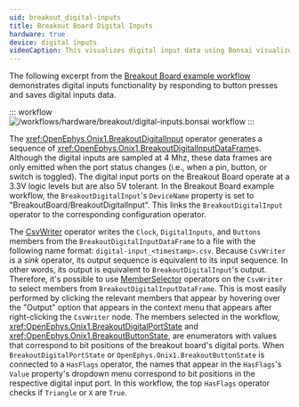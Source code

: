 ```yaml
---
uid: breakout_digital-inputs
title: Breakout Board Digital Inputs
hardware: true
device: digital inputs
videoCaption: This visualizes digital input data using Bonsai visualizers. The "Buttons" window shows which buttons are being pressed. The "HasFlags" window shows whether or not certain button are being pressed (in the case of the breakout board example workflow, "Triangle" or "X"). These visualizers correspond to actual button presses which are demonstrated by the bottom-right breakout board inset.
---
```


The following excerpt from the [Breakout Board example workflow](xref:breakout_workflow) demonstrates digital inputs functionality by responding to button presses and saves digital inputs data.

::: workflow
![/workflows/hardware/breakout/digital-inputs.bonsai workflow](../../../workflows/hardware/breakout/digital-inputs.bonsai)
:::

The <xref:OpenEphys.Onix1.BreakoutDigitalInput> operator generates a sequence of <xref:OpenEphys.Onix1.BreakoutDigitalInputDataFrame>s. Although the digital inputs are sampled at 4 Mhz, these data frames are only emitted when the port status changes (i.e., when a pin, button, or switch is toggled). The digital input ports on the Breakout Board operate at a 3.3V logic levels but are also 5V tolerant. In the Breakout Board example workflow, the `BreakoutDigitalInput`'s `DeviceName` property is set to "BreakoutBoard/BreakoutDigitalInput". This links the `BreakoutDigitalInput` operator to the corresponding configuration operator. 

The [CsvWriter](https://bonsai-rx.org/docs/api/Bonsai.IO.CsvWriter.html) operator writes the `Clock`, `DigitalInputs`, and `Buttons` members from the `BreakoutDigitalInputDataFrame` to a file with the following name format: `digital-input_<timestamp>.csv`. Because `CsvWriter` is a _sink_ operator, its output sequence is equivalent to its input sequence. In other words, its output is equivalent to `BreakoutDigitalInput`'s output. Therefore, it's possible to use [MemberSelector](https://bonsai-rx.org/docs/api/Bonsai.Expressions.MemberSelectorBuilder.html) operators on the `CsvWriter` to select members from `BreakoutDigitalInputDataFrame`. This is most easily performed by clicking the relevant members that appear by hovering over the "Output" option that appears in the context menu that appears after right-clicking the `CsvWriter` node. The members selected in the workflow, <xref:OpenEphys.Onix1.BreakoutDigitalPortState> and <xref:OpenEphys.Onix1.BreakoutButtonState>, are enumerators with values that correspond to bit positions of the breakout board's digital ports. When `BreakoutDigitalPortState` or `OpenEphys.Onix1.BreakoutButtonState` is connected to a `HasFlags` operator, the names that appear in the `HasFlags`'s `Value` property's dropdown menu correspond to bit positions in the respective digital input port. In this workflow, the top `HasFlags` operator checks if `Triangle` or `X` are `True`. 